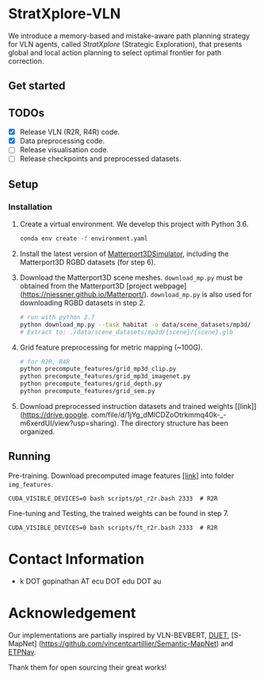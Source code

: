# StratXplore-VLN
We introduce a memory-based and mistake-aware path planning strategy for VLN agents, called *StratXplore* (Strategic 
Exploration), 
that presents global and local action planning to select optimal frontier for path correction.
## Get started


## TODOs

* [X] Release VLN (R2R, R4R) code.
* [X] Data preprocessing code.
* [ ] Release visualisation code.
* [ ] Release checkpoints and preprocessed datasets.

## Setup

### Installation

1. Create a virtual environment. We develop this project with Python 3.6.

   ```bash
   conda env create -f environment.yaml
   ```
2. Install the latest version of [Matterport3DSimulator](https://github.com/peteanderson80/Matterport3DSimulator), 
including the Matterport3D RGBD datasets (for step 6).
3. Download the Matterport3D scene meshes. `download_mp.py` must be obtained from the Matterport3D [project webpage]
   (https://niessner.github.io/Matterport/). `download_mp.py` is also used for downloading RGBD datasets in step 2.

   ```bash
   # run with python 2.7
   python download_mp.py --task habitat -o data/scene_datasets/mp3d/
   # Extract to: ./data/scene_datasets/mp3d/{scene}/{scene}.glb
   ```

4. Grid feature preprocessing for metric mapping (~100G).

   ```bash
   # for R2R, R4R
   python precompute_features/grid_mp3d_clip.py
   python precompute_features/grid_mp3d_imagenet.py
   python precompute_features/grid_depth.py
   python precompute_features/grid_sem.py
   ```
5. Download preprocessed instruction datasets and trained weights [[link]](https://drive.google.
com/file/d/1jYg_dMlCDZoOtrkmmq40k-_-m6xerdUI/view?usp=sharing). The directory structure has been organized.

## Running

   Pre-training. Download precomputed image features [[link]](https://drive.google.com/file/d/1S8jD1Mln0mbTsB5I_i2jdQ8xBbnw-Dyr/view?usp=sharing) into folder `img_features`.

   ```
   CUDA_VISIBLE_DEVICES=0 bash scripts/pt_r2r.bash 2333  # R2R
   ```

   Fine-tuning and Testing, the trained weights can be found in step 7.

   ```
   CUDA_VISIBLE_DEVICES=0 bash scripts/ft_r2r.bash 2333  # R2R
   ```

# Contact Information

* k DOT gopinathan AT ecu DOT edu DOT au

# Acknowledgement

Our implementations are partially inspired by VLN-BEVBERT, [DUET](https://github.com/cshizhe/VLN-DUET), [S-MapNet]
(https://github.com/vincentcartillier/Semantic-MapNet) and [ETPNav](https://github.com/MarSaKi/ETPNav).

Thank them for open sourcing their great works!
